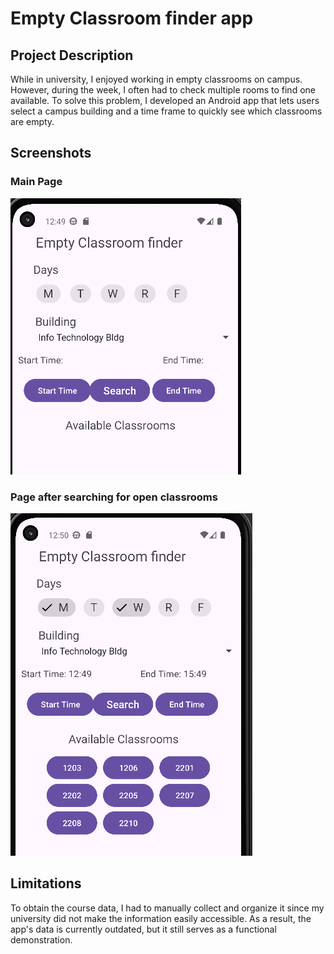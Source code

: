 # Empty Classroom finder app

## Project Description
While in university, I enjoyed working in empty classrooms on campus. However, during the week, I often had to check multiple rooms to find one available. To solve this problem, I developed an Android app that lets users select a campus building and a time frame to quickly see which classrooms are empty.

## Screenshots

### Main Page
![](./screenshots/home.PNG)

### Page after searching for open classrooms

![](./screenshots/room.PNG)

## Limitations
To obtain the course data, I had to manually collect and organize it since my university did not make the information easily accessible.
As a result, the app's data is currently outdated, but it still serves as a functional demonstration.
